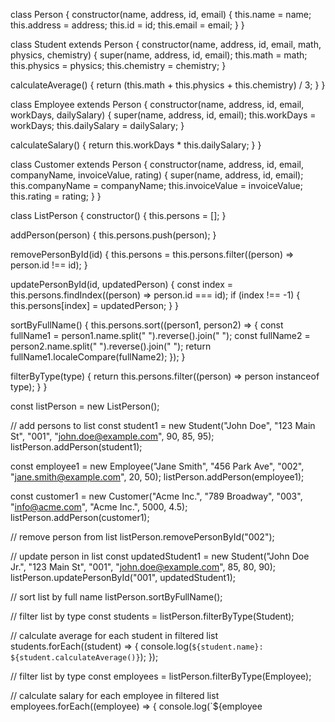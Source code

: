class Person {
constructor(name, address, id, email) {
this.name = name;
this.address = address;
this.id = id;
this.email = email;
}
}

class Student extends Person {
constructor(name, address, id, email, math, physics, chemistry) {
super(name, address, id, email);
this.math = math;
this.physics = physics;
this.chemistry = chemistry;
}

calculateAverage() {
return (this.math + this.physics + this.chemistry) / 3;
}
}

class Employee extends Person {
constructor(name, address, id, email, workDays, dailySalary) {
super(name, address, id, email);
this.workDays = workDays;
this.dailySalary = dailySalary;
}

calculateSalary() {
return this.workDays \* this.dailySalary;
}
}

class Customer extends Person {
constructor(name, address, id, email, companyName, invoiceValue, rating) {
super(name, address, id, email);
this.companyName = companyName;
this.invoiceValue = invoiceValue;
this.rating = rating;
}
}

class ListPerson {
constructor() {
this.persons = [];
}

addPerson(person) {
this.persons.push(person);
}

removePersonById(id) {
this.persons = this.persons.filter((person) => person.id !== id);
}

updatePersonById(id, updatedPerson) {
const index = this.persons.findIndex((person) => person.id === id);
if (index !== -1) {
this.persons[index] = updatedPerson;
}
}

sortByFullName() {
this.persons.sort((person1, person2) => {
const fullName1 = person1.name.split(" ").reverse().join(" ");
const fullName2 = person2.name.split(" ").reverse().join(" ");
return fullName1.localeCompare(fullName2);
});
}

filterByType(type) {
return this.persons.filter((person) => person instanceof type);
}
}

const listPerson = new ListPerson();

// add persons to list
const student1 = new Student("John Doe", "123 Main St", "001", "john.doe@example.com", 90, 85, 95);
listPerson.addPerson(student1);

const employee1 = new Employee("Jane Smith", "456 Park Ave", "002", "jane.smith@example.com", 20, 50);
listPerson.addPerson(employee1);

const customer1 = new Customer("Acme Inc.", "789 Broadway", "003", "info@acme.com", "Acme Inc.", 5000, 4.5);
listPerson.addPerson(customer1);

// remove person from list
listPerson.removePersonById("002");

// update person in list
const updatedStudent1 = new Student("John Doe Jr.", "123 Main St", "001", "john.doe@example.com", 85, 80, 90);
listPerson.updatePersonById("001", updatedStudent1);

// sort list by full name
listPerson.sortByFullName();

// filter list by type
const students = listPerson.filterByType(Student);

// calculate average for each student in filtered list
students.forEach((student) => {
console.log(`${student.name}: ${student.calculateAverage()}`);
});

// filter list by type
const employees = listPerson.filterByType(Employee);

// calculate salary for each employee in filtered list
employees.forEach((employee) => {
console.log(`${employee
